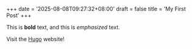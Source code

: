 +++
date = '2025-08-08T09:27:32+08:00'
draft = false
title = 'My First Post'
+++

This is **bold** text, and this is *emphasized* text.

Visit the [Hugo](https://gohugo.io) website!
